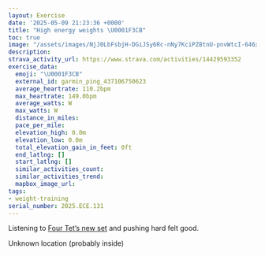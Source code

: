 ```yaml
---
layout: Exercise
date: '2025-05-09 21:23:36 +0000'
title: "High energy weights \U0001F3CB️"
toc: true
image: "/assets/images/NjJ0LbFsbjH-DGiJSy6Rc-nNy7KciPZ8tnU-pnvWtcI-646x2048.jpg.jpeg"
description:
strava_activity_url: https://www.strava.com/activities/14429593352
exercise_data:
  emoji: "\U0001F3CB️"
  external_id: garmin_ping_437106750623
  average_heartrate: 110.2bpm
  max_heartrate: 149.0bpm
  average_watts: W
  max_watts: W
  distance_in_miles:
  pace_per_mile:
  elevation_high: 0.0m
  elevation_low: 0.0m
  total_elevation_gain_in_feet: 0ft
  end_latlng: []
  start_latlng: []
  similar_activities_count:
  similar_activities_trend:
  mapbox_image_url:
tags:
- weight-training
serial_number: 2025.ECE.131
---
```

Listening to [Four Tet’s new set](https://youtu.be/JXI6pMkGjyA?si=llcdepNxckMO42Km) and pushing hard felt good.

Unknown location (probably inside)
